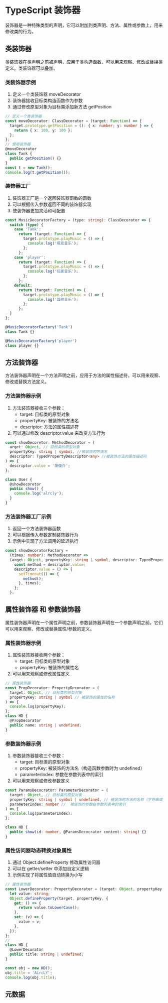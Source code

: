 # TypeScript 装饰器

装饰器是一种特殊类型的声明，它可以附加到类声明、方法、属性或参数上，用来修改类的行为。

## 类装饰器

类装饰器在类声明之前被声明，应用于类构造函数，可以用来观察、修改或替换类定义。类装饰器可以叠加。

### 类装饰器示例

1. 定义一个类装饰器 moveDecorator
2. 装饰器接收目标类构造函数作为参数
3. 通过修改原型对象为目标类添加新方法 getPosition

```typescript
// 定义一个类装饰器
const moveDecorator: ClassDecorator = (target: Function) => {
  target.prototype.getPosition = (): { x: number; y: number } => {
    return { x: 100, y: 100 };
  };
};
// 使用装饰器
@moveDecorator
class Tank {
  public getPosition() {}
}
const t = new Tank();
console.log(t.getPosition());
```

### 装饰器工厂

1. 装饰器工厂是一个返回装饰器函数的函数
2. 可以根据传入参数返回不同的装饰器实现
3. 使装饰器更加灵活和可配置

```typescript
const MusicDecoratorFactory = (type: string): ClassDecorator => {
  switch (type) {
    case 'Tank':
      return (target: Function) => {
        target.prototype.playMusic = () => {
          console.log('坦克音乐');
        };
      };
    case 'player':
      return (target: Function) => {
        target.prototype.playMusic = () => {
          console.log('玩家音乐');
        };
      };
    default:
      return (target: Function) => {
        target.prototype.playMusic = () => {
          console.log('其他音乐');
        };
      };
  }
};

@MusicDecoratorFactory('Tank')
class Tank {}

@MusicDecoratorFactory('player')
class player {}
```

## 方法装饰器

方法装饰器声明在一个方法声明之前，应用于方法的属性描述符，可以用来观察、修改或替换方法定义。

### 方法装饰器示例

 1. 方法装饰器接收三个参数：
    * target: 目标类的原型对象
    * propertyKey: 被装饰的方法名
    * descriptor: 方法的属性描述符
 2. 可以通过修改 descriptor.value 来改变方法行为

```typescript
const showDecoretor: MethodDecorator = (
  arget: Object, // 目标类的原型对象
  propertyKey: string | symbol, //被装饰的方法名
  descriptor: TypedPropertyDescriptor<any> //被装饰方法的属性描述符
) => {
  descriptor.value = '萧俊介';
};

class User {
  @showDecoretor
  public show() {
    console.log('alrcly');
  }
}
```

### 方法装饰器工厂示例

1. 返回一个方法装饰器函数
2. 可以根据传入参数定制装饰器行为
3. 示例中实现了方法调用的延迟执行

```typescript
const showDecoratorFactory =
  (times: number): MethodDecorator =>
  (arget: Object, propertyKey: string | symbol, descriptor: TypedPropertyDescriptor<any>) => {
    const method = descriptor.value;
    descriptor.value = () => {
      setTimeout(() => {
        method();
      }, times);
    };
  };
```

## 属性装饰器 和 参数装饰器

属性装饰器声明在一个属性声明之前，参数装饰器声明在一个参数声明之前。它们可以用来观察、修改或替换属性/参数的定义。

### 属性装饰器示例

 1. 属性装饰器接收两个参数：
    * target: 目标类的原型对象
    * propertyKey: 被装饰的属性名
 2. 可以用来观察或修改属性定义

```typescript
// 属性装饰器
const PropDecorator: PropertyDecorator = (
  target: Object, // 目标类的原型对象
  propertyKey: string | symbol // 被装饰的属性的名称
) => {
  console.log(propertyKey);
};
class HD {
  @PropDecorator
  public name: string | undefined;
}
```

### 参数装饰器示例

1. 参数装饰器接收三个参数：
   * target: 目标类的原型对象
   * propertyKey: 被装饰的方法名（构造函数参数时为 undefined）
   * parameterIndex: 参数在参数列表中的索引
2. 可以用来观察或修改参数定义

```typescript
const ParamsDecocrator: ParameterDecorator = (
  target: Object, // 目标类的原型对象
  propertyKey: string | symbol | undefined, // 被装饰的方法的名称（字符串或符号），如果装饰的是构造函数参数，则为 undefined
  parameterIndex: number //  被装饰的参数在参数列表中的索引
) => {
  console.log(parameterIndex);
};

class HD {
  public show(id: number, @ParamsDecocrator content: string) {}
}
```

### 属性访问器动态转换对象属性

1. 通过 Object.defineProperty 修改属性访问器
2. 可以在 getter/setter 中添加自定义逻辑
3. 示例实现了将属性值自动转换为小写

```typescript
// 属性装饰器
const LowerDecorator: PropertyDecorator = (target: Object, propertyKey: string | symbol) => {
  let value: string;
  Object.defineProperty(target, propertyKey, {
    get: () => {
      return value.toLowerCase();
    }, 
    set: (v) => {
      value = v;
    },
  });
};
//
class HD {
  @LowerDecorator
  public title: string | undefined;
}

const obj = new HD();
obj.title = 'ALrcLY';
console.log(obj.title);
```

## 元数据
